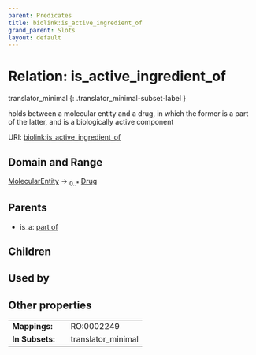 ```yaml
---
parent: Predicates
title: biolink:is_active_ingredient_of
grand_parent: Slots
layout: default
---
```


# Relation: is_active_ingredient_of

translator_minimal
{: .translator_minimal-subset-label }


holds between a molecular entity and a drug, in which the former is a part of the latter, and is a biologically active component

URI: [biolink:is_active_ingredient_of](https://w3id.org/biolink/vocab/is_active_ingredient_of)

## Domain and Range

[MolecularEntity](MolecularEntity.md) ->  <sub>0..\*</sub> [Drug](Drug.md)

## Parents

 *  is_a: [part of](part_of.md)

## Children


## Used by


## Other properties

|  |  |  |
| --- | --- | --- |
| **Mappings:** | | RO:0002249 |
| **In Subsets:** | | translator_minimal |

